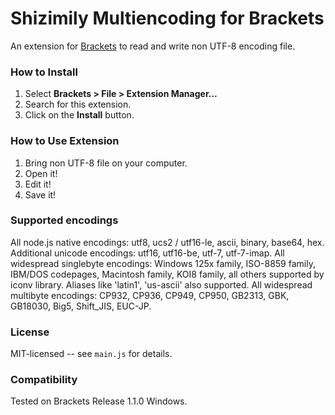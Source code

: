 # Shizimily Multiencoding for Brackets
An extension for [Brackets](https://github.com/adobe/brackets/) to read and write non UTF-8 encoding file.

### How to Install
1. Select **Brackets > File > Extension Manager...**
2. Search for this extension.
3. Click on the **Install** button.

### How to Use Extension
1. Bring non UTF-8 file on your computer.
2. Open it!
3. Edit it!
4. Save it!

### Supported encodings
All node.js native encodings: utf8, ucs2 / utf16-le, ascii, binary, base64, hex.
Additional unicode encodings: utf16, utf16-be, utf-7, utf-7-imap.
All widespread singlebyte encodings: Windows 125x family, ISO-8859 family, IBM/DOS codepages, Macintosh family, KOI8 family, all others supported by iconv library. Aliases like 'latin1', 'us-ascii' also supported.
All widespread multibyte encodings: CP932, CP936, CP949, CP950, GB2313, GBK, GB18030, Big5, Shift_JIS, EUC-JP.

### License
MIT-licensed -- see `main.js` for details.

### Compatibility
Tested on Brackets Release 1.1.0 Windows.
